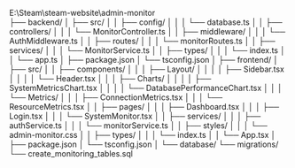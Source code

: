E:\Steam\steam-website\admin-monitor\
├── backend/
│   ├── src/
│   │   ├── config/
│   │   │   └── database.ts
│   │   ├── controllers/
│   │   │   └── MonitorController.ts
│   │   ├── middleware/
│   │   │   └── AuthMiddleware.ts
│   │   ├── routes/
│   │   │   └── monitorRoutes.ts
│   │   ├── services/
│   │   │   └── MonitorService.ts
│   │   ├── types/
│   │   │   └── index.ts
│   │   └── app.ts
│   ├── package.json
│   └── tsconfig.json
│
├── frontend/
│   ├── src/
│   │   ├── components/
│   │   │   ├── Layout/
│   │   │   │   ├── Sidebar.tsx
│   │   │   │   └── Header.tsx
│   │   │   ├── Charts/
│   │   │   │   ├── SystemMetricsChart.tsx
│   │   │   │   └── DatabasePerformanceChart.tsx
│   │   │   └── Metrics/
│   │   │       ├── ConnectionMetrics.tsx
│   │   │       └── ResourceMetrics.tsx
│   │   ├── pages/
│   │   │   ├── Dashboard.tsx
│   │   │   ├── Login.tsx
│   │   │   └── SystemMonitor.tsx
│   │   ├── services/
│   │   │   ├── authService.ts
│   │   │   └── monitorService.ts
│   │   ├── styles/
│   │   │   └── admin-monitor.css
│   │   ├── types/
│   │   │   └── index.ts
│   │   └── App.tsx
│   ├── package.json
│   └── tsconfig.json
│
└── database/
    └── migrations/
        └── create_monitoring_tables.sql